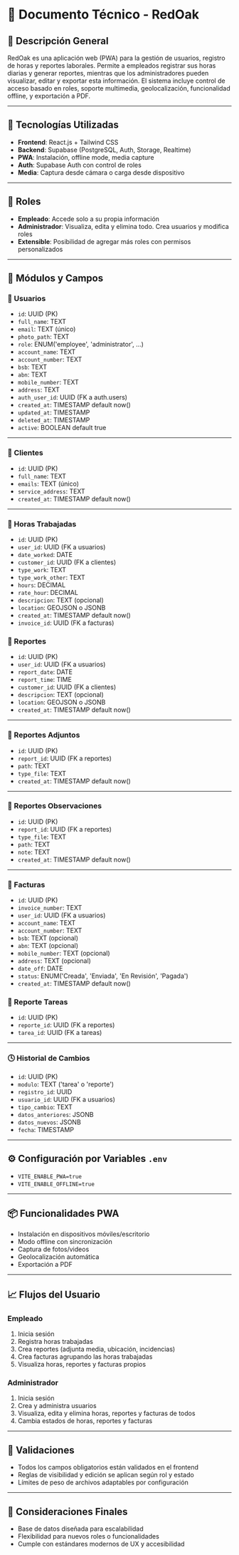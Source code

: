 
# 📘 Documento Técnico - RedOak

## 🧾 Descripción General

RedOak es una aplicación web (PWA) para la gestión de usuarios, registro de horas y reportes laborales. Permite a empleados registrar sus horas diarias y generar reportes, mientras que los administradores pueden visualizar, editar y exportar esta información. El sistema incluye control de acceso basado en roles, soporte multimedia, geolocalización, funcionalidad offline, y exportación a PDF.

---

## 🧩 Tecnologías Utilizadas

- **Frontend**: React.js + Tailwind CSS
- **Backend**: Supabase (PostgreSQL, Auth, Storage, Realtime)
- **PWA**: Instalación, offline mode, media capture
- **Auth**: Supabase Auth con control de roles
- **Media**: Captura desde cámara o carga desde dispositivo

---

## 🔐 Roles

- **Empleado**: Accede solo a su propia información
- **Administrador**: Visualiza, edita y elimina todo. Crea usuarios y modifica roles
- **Extensible**: Posibilidad de agregar más roles con permisos personalizados

---


## 📁 Módulos y Campos

### 👤 Usuarios

- `id`: UUID (PK)
- `full_name`: TEXT
- `email`: TEXT (único)
- `photo_path`: TEXT
- `role`: ENUM('employee', 'administrator', ...)
- `account_name`: TEXT 
- `account_number`: TEXT
- `bsb`: TEXT
- `abn`: TEXT
- `mobile_number`: TEXT
- `address`: TEXT
- `auth_user_id`: UUID (FK a auth.users)
- `created_at`: TIMESTAMP default now()
- `updated_at`: TIMESTAMP
- `deleted_at`: TIMESTAMP
- `active`: BOOLEAN default true

---

### 👤 Clientes

- `id`: UUID (PK)
- `full_name`: TEXT
- `emails`: TEXT (único)
- `service_address`: TEXT
- `created_at`: TIMESTAMP default now()


---

### 📝 Horas Trabajadas

- `id`: UUID (PK)
- `user_id`: UUID (FK a usuarios)
- `date_worked`: DATE
- `customer_id`: UUID (FK a clientes)
- `type_work`: TEXT
- `type_work_other`: TEXT
- `hours`: DECIMAL
- `rate_hour`: DECIMAL
- `descripcion`: TEXT (opcional)
- `location`: GEOJSON o JSONB
- `created_at`: TIMESTAMP default now()
- `invoice_id`: UUID (FK a facturas)

### 📝 Reportes

- `id`: UUID (PK)
- `user_id`: UUID (FK a usuarios)
- `report_date`: DATE
- `report_time`: TIME
- `customer_id`: UUID (FK a clientes)
- `descripcion`: TEXT (opcional)
- `location`: GEOJSON o JSONB
- `created_at`: TIMESTAMP default now()

---

### 📎 Reportes Adjuntos

- `id`: UUID (PK)
- `report_id`: UUID (FK a reportes)
- `path`: TEXT
- `type_file`: TEXT
- `created_at`: TIMESTAMP default now()

---

### 📎 Reportes Observaciones

- `id`: UUID (PK)
- `report_id`: UUID (FK a reportes)
- `type_file`: TEXT
- `path`: TEXT
- `note`: TEXT
- `created_at`: TIMESTAMP default now()

---

### 📄 Facturas

- `id`: UUID (PK)
- `invoice_number`: TEXT
- `user_id`: UUID (FK a usuarios)
- `account_name`: TEXT 
- `account_number`: TEXT
- `bsb`: TEXT (opcional)
- `abn`: TEXT (opcional)
- `mobile_number`: TEXT (opcional)
- `address`: TEXT (opcional)
- `date_off`: DATE
- `status`: ENUM('Creada', 'Enviada', 'En Revisión', 'Pagada')
- `created_at`: TIMESTAMP default now()

### 🔗 Reporte Tareas

- `id`: UUID (PK)
- `reporte_id`: UUID (FK a reportes)
- `tarea_id`: UUID (FK a tareas)

---

### 🕓 Historial de Cambios

- `id`: UUID (PK)
- `modulo`: TEXT ('tarea' o 'reporte')
- `registro_id`: UUID
- `usuario_id`: UUID (FK a usuarios)
- `tipo_cambio`: TEXT
- `datos_anteriores`: JSONB
- `datos_nuevos`: JSONB
- `fecha`: TIMESTAMP

---

## ⚙️ Configuración por Variables `.env`

- `VITE_ENABLE_PWA=true`
- `VITE_ENABLE_OFFLINE=true`

---

## 📦 Funcionalidades PWA

- Instalación en dispositivos móviles/escritorio
- Modo offline con sincronización
- Captura de fotos/videos
- Geolocalización automática
- Exportación a PDF

---

## 📈 Flujos del Usuario

### Empleado
1. Inicia sesión
2. Registra horas trabajadas
3. Crea reportes (adjunta media, ubicación, incidencias)
4. Crea facturas agrupando las horas trabajadas
5. Visualiza horas, reportes y facturas propios

### Administrador
1. Inicia sesión
2. Crea y administra usuarios
3. Visualiza, edita y elimina horas, reportes y facturas de todos
4. Cambia estados de horas, reportes y facturas

---

## 🧪 Validaciones

- Todos los campos obligatorios están validados en el frontend
- Reglas de visibilidad y edición se aplican según rol y estado
- Límites de peso de archivos adaptables por configuración

---

## 📌 Consideraciones Finales

- Base de datos diseñada para escalabilidad
- Flexibilidad para nuevos roles o funcionalidades
- Cumple con estándares modernos de UX y accesibilidad

